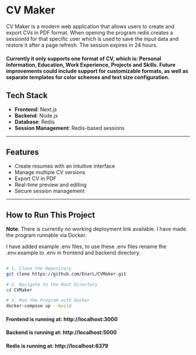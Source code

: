 # CV Maker

CV Maker is a modern web application that allows users to create and export CVs in PDF format. When opening the program redis creates a sessionId for that specific user which is used to save the input data and restore it after a page refresh. The session expires in 24 hours.

#### Currently it only supports one format of CV, which is: Personal Information, Education, Work Experience, Projects and Skills. Future improvements could include support for customizable formats, as well as separate templates for color schemes and text size configuration.


## Tech Stack

- **Frontend**: Next.js
- **Backend**: Node.js  
- **Database**: Redis  
- **Session Management**: Redis-based sessions  

---

## Features

- Create resumes with an intuitive interface  
- Manage multiple CV versions  
- Export CV in PDF  
- Real-time preview and editing  
- Secure session management    

---

## How to Run This Project

**Note**: There is currently no working deployment link available. I have made the program runnable via Docker.


I have added example .env files, to use these .env files rename the .env.example to .env in frontend and backend directory.

```bash

# 1. Clone the Repository
git clone https://github.com/EnarL/CVMaker.git
```
```bash
# 2. Navigate to the Root Directory
cd CVMaker
```
```bash
# 3. Run the Program with Docker
docker-compose up --build
```

#### Frontend is running at: http://localhost:3000

#### Backend is running at: http://localhost:5000

#### Redis is running at: http://localhost:6379



